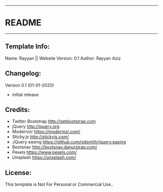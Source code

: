 -----------------------
# README
-----------------------
Template Info:
-----------------------
Name: 		Rayyan || Website
Version: 	0.1
Author: 	Rayyan Aziz


Changelog:
-----------------------
Version 0.1 (01-01-2020)

- initial release 


Credits:
-----------------------
- Twitter Bootstrap http://getbootstrap.com
- jQuery http://jquery.org
- Modernizr https://modernizr.com/
- Sticky.js http://stickyjs.com/
- JQuery easing https://github.com/gdsmith/jquery.easing
- Bootsnav http://bootsnav.danurstrap.com/
- Pexels https://www.pexels.com/
- Unsplash https://unsplash.com/

License:
-----------------------
This template is Not For Personal or Commercial Use..